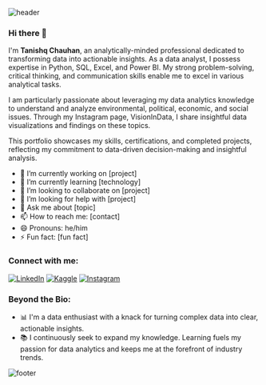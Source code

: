 ![header](https://example.com/your-header-image.png)

### Hi there 👋

I'm **Tanishq Chauhan**, an analytically-minded professional dedicated to transforming data into actionable insights. As a data analyst, I possess expertise in Python, SQL, Excel, and Power BI. My strong problem-solving, critical thinking, and communication skills enable me to excel in various analytical tasks.

I am particularly passionate about leveraging my data analytics knowledge to understand and analyze environmental, political, economic, and social issues. Through my Instagram page, VisionInData, I share insightful data visualizations and findings on these topics.

This portfolio showcases my skills, certifications, and completed projects, reflecting my commitment to data-driven decision-making and insightful analysis.

- 🔭 I’m currently working on [project]
- 🌱 I’m currently learning [technology]
- 👯 I’m looking to collaborate on [project]
- 🤔 I’m looking for help with [project]
- 💬 Ask me about [topic]
- 📫 How to reach me: [contact]
- 😄 Pronouns: he/him
- ⚡ Fun fact: [fun fact]

### Connect with me:

[![LinkedIn](https://img.shields.io/badge/LinkedIn-blue)](https://linkedin.com/in/your-profile)
[![Kaggle](https://img.shields.io/badge/Kaggle-blue)](https://kaggle.com/your-profile)
[![Instagram](https://img.shields.io/badge/Instagram-blue)](https://instagram.com/your-profile)

### Beyond the Bio:
- 📊 I'm a data enthusiast with a knack for turning complex data into clear, actionable insights.
- 📚 I continuously seek to expand my knowledge. Learning fuels my passion for data analytics and keeps me at the forefront of industry trends.

![footer](https://example.com/your-footer-image.png)
